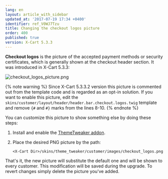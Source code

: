 ```yaml
---
lang: en
layout: article_with_sidebar
updated_at: '2017-07-19 17:34 +0400'
identifier: ref_V0WJ7Tzu
title: Changing the checkout logos picture
order: 400
published: true
version: X-Cart 5.3.3
---
```

**Checkout logos** is the picture of the accepted payment methods or security certificates, which is generally shown at the checkout header section. It was introduced in X-Cart 5.3.3:

![checkout_logos_picture.png]({{site.baseurl}}/attachments/ref_V0WJ7Tzu/checkout_logos_picture.png)

{% note warning %}
Since X-Cart 5.3.3.2 version this picture is commented out from the template code and is regarded as an opt-in solution. If you want to enable this picture, edit the `skins/customer/layout/header/header.bar.checkout.logos.twig` template and remove `{#` and `#}` marks from the lines 8-10.
{% endnote %}

You can customize this picture to show something else by doing these steps:

1.	Install and enable the [ThemeTweaker addon](https://market.x-cart.com/addons/theme-tweaker.html).

2.	Place the desired PNG picture by the path:
	
    `<X-Cart Dir>/skins/theme_tweaker/customer/images/checkout_logos.png`

That's it, the new picture will substitute the default one and will be shown to every customer. This modification will be saved during the upgrade. To revert changes simply delete the picture you've added.

